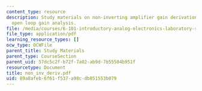 ```yaml
---
content_type: resource
description: Study materials on non-inverting amplifier gain derivation with finite
  open loop gain analysis.
file: /media/courses/6-101-introductory-analog-electronics-laboratory-spring-2007/89a8afeb6f61f537a98cdb851553b079_non_inv_deriv.pdf
file_type: application/pdf
learning_resource_types: []
ocw_type: OCWFile
parent_title: Study Materials
parent_type: CourseSection
parent_uid: 57dc5c2f-b72f-7a02-ab9d-7b55504b951f
resourcetype: Document
title: non_inv_deriv.pdf
uid: 89a8afeb-6f61-f537-a98c-db851553b079
---
```

